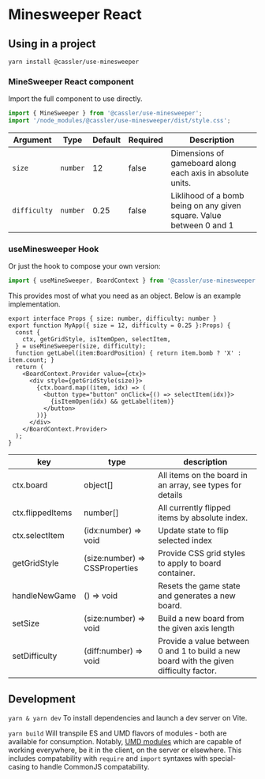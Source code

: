 # Minesweeper React

## Using in a project

`yarn install @cassler/use-minesweeper`

### MineSweeper React component

Import the full component to use directly.

```jsx
import { MineSweeper } from '@cassler/use-minesweeper';
import '/node_modules/@cassler/use-minesweeper/dist/style.css';
```

| Argument | Type | Default | Required | Description |
| -------- | ----- | ----- | ------- | --------- |
| `size`      | `number` | 12 | false | Dimensions of gameboard along each axis in absolute units. |
| `difficulty` | `number` | 0.25 | false | Liklihood of a bomb being on any given square. Value between 0 and 1 |

### useMinesweeper Hook

Or just the hook to compose your own version:

```jsx
import { useMineSweeper, BoardContext } from '@cassler/use-minesweeper'
```

This provides most of what you need as an object. Below is an example implementation.

```tsx
export interface Props { size: number, difficulty: number }
export function MyApp({ size = 12, difficulty = 0.25 }:Props) {
  const {
    ctx, getGridStyle, isItemOpen, selectItem,
  } = useMineSweeper(size, difficulty);
  function getLabel(item:BoardPosition) { return item.bomb ? 'X' : item.count; }
  return (
    <BoardContext.Provider value={ctx}>
      <div style={getGridStyle(size)}>
        {ctx.board.map((item, idx) => (
          <button type="button" onClick={() => selectItem(idx)}>
            {isItemOpen(idx) && getLabel(item)}
          </button>
        ))}
      </div>
    </BoardContext.Provider>
  );
}
```

| key | type | description                 |
| ---- | ---- | -------------------------- |
| ctx.board | object[] | All items on the board in an array, see types for details |
| ctx.flippedItems | number[] | All currently flipped items by absolute index. |
| ctx.selectItem | (idx:number) => void | Update state to flip selected index |
| getGridStyle | (size:number) => CSSProperties | Provide CSS grid styles to apply to board container. |
| handleNewGame | () => void | Resets the game state and generates a new board. |
| setSize | (size:number) => void | Build a new board from the given axis length |
| setDifficulty | (diff:number) => void | Provide a value between 0 and 1 to build a new board with the given difficulty factor. |


## Development

`yarn & yarn dev` To install dependencies and launch a dev server on Vite.

`yarn build` Will transpile ES and UMD flavors of modules - both are available for consumption. Notably, [UMD modules](https://github.com/umdjs/umd) which are capable of working everywhere, be it in the client, on the server or elsewhere. This includes compatability with `require` and `import` syntaxes with special-casing to handle CommonJS compatability.
